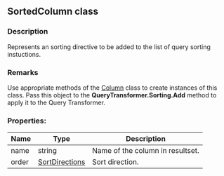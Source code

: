 ## SortedColumn class
### Description
Represents an sorting directive to be added to the list of query sorting instuctions.

### Remarks
Use appropriate methods of the [Column](/Column.md) class to create instances of this class. Pass this object to the **QueryTransformer.Sorting.Add** method to apply it to the Query Transformer.

### Properties:
Name         | Type          | Description
------------ | ------------- | -------------
name | string | Name of the column in resultset.
order | [SortDirections](/SortDirections.md) | Sort direction.
